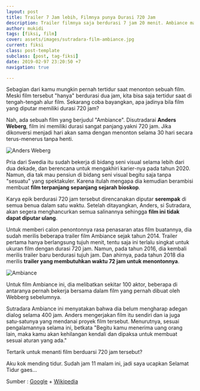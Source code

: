```yaml
---
layout: post
title: Trailer 7 Jam lebih, Filmnya punya Durasi 720 Jam
description: Trailer filmnya saja berdurasi 7 jam 20 menit. Ambiance manjadi film berdurasi terpanjang sepanjang masa dengan durasi 720 jam atau 30 hari.
author: mukidi
tags: [fiksi, film]
cover: assets/images/sutradara-film-ambiance.jpg
current: fiksi
class: post-template
subclass: [post, tag-fiksi]
date: 2019-02-97 23:20:50 +7
navigation: true

---
```

Sebagian dari kamu mungkin pernah tertidur saat menonton sebuah film. Meski film tersebut "hanya" berdurasi dua jam, kita bisa saja tertidur saat di tengah-tengah alur film. Sekarang coba bayangkan, apa jadinya bila film yang diputar memiliki durasi 720 jam?

Nah, ada sebuah film yang berjudul "Ambiance". Disutradarai **Anders Weberg**, film ini memiliki durasi sangat panjang.yakni 720 jam. Jika dikonversi menjadi hari akan sama dengan menonton selama 30 hari secara terus-menerus tanpa henti.

![Anders Weberg](https://e.rpp-noticias.io/normal/2014/08/26/1426665.jpg)

Pria dari Swedia itu sudah bekerja di bidang seni visual selama lebih dari dua dekade, dan berencana untuk mengakhiri karier-nya pada tahun 2020. Namun, dia tak mau pensiun di bidang seni visual begitu saja tanpa "sesuatu" yang spektakuler. Karena itulah mengapa dia kemudian berambisi membuat **film terpanjang sepanjang sejarah bioskop**.

Karya epik berdurasi 720 jam tersebut direncanakan diputar **serempak** di semua benua dalam satu waktu. Setelah ditayangkan, Anders, si Sutradara, akan segera menghancurkan semua salinannya sehingga **film ini tidak dapat diputar ulang**.

Untuk memberi calon penontonnya rasa penasaran atas film buatannya, dia sudah merilis beberapa trailer film Ambiance sejak tahun 2014. Trailer pertama hanya berlangsung tujuh menit, tentu saja ini terlalu singkat untuk ukuran film dengan durasi 720 jam. Namun, pada tahun 2016, dia kembali merilis trailer baru berdurasi tujuh jam. Dan ahirnya, pada tahun 2018 dia merilis **trailer yang membutuhkan waktu 72 jam untuk menontonnya**.

![Ambiance](https://viralnesia.org/wp-content/uploads/2018/07/ambiance-1-768x576.jpg)

Untuk film Ambiance ini, dia melibatkan sekitar 100 aktor, beberapa di antaranya pernah bekerja bersama dalam film yang pernah dibuat oleh Webberg sebelumnya.

Sutradara Ambiance ini menyatakan bahwa dia belum mengharap adegan dialog selama 400 jam. Anders mengerjakan film itu sendiri dan ia juga satu-satunya yang mendanai proyek film tersebut. Menurutnya, sesuai pengalamannya selama ini, betkata "Begitu kamu menerima uang orang lain, maka kamu akan kehilangan kendali dan dipaksa untuk membuat sesuai aturan yang ada."

Tertarik untuk menanti film berduarsi 720 jam tersebut?

Aku kok mending tidur. Sudah jam 11 malam ini, jadi saya ucapkan Selamat Tidur gaes...

Sumber : [Google](https://www.google.com/search?q=ambiance+movie) + [Wikipedia](https://en.wikipedia.org/wiki/Ambiancé)
